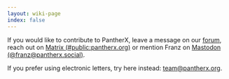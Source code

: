 ```yaml
---
layout: wiki-page
index: false
---
```


If you would like to contribute to PantherX, leave a message on our [forum](https://community.pantherx.org/), reach out on [Matrix (#public:pantherx.org)](https://matrix.to/#/#public:pantherx.org) or mention Franz on [Mastodon (@franz@pantherx.social)](https://pantherx.social/@franz).

If you prefer using electronic letters, try here instead: [team@pantherx.org](mailto:team@pantherx.org).

